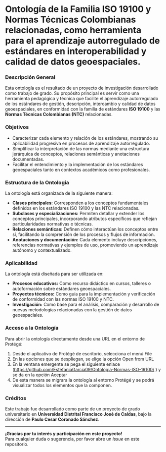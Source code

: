 # Ontología de la Familia ISO 19100 y Normas Técnicas Colombianas relacionadas, como herramienta para el aprendizaje autorregulado de estándares en interoperabilidad y calidad de datos geoespaciales.

### Descripción General  
Esta ontología es el resultado de un proyecto de investigación desarrollado como trabajo de grado. Su propósito principal es servir como una herramienta pedagógica y técnica que facilite el aprendizaje autorregulado de los estándares de gestión, descripción, intercambio y calidad de datos geoespaciales, en conformidad con la familia de estándares **ISO 19100** y las **Normas Técnicas Colombianas (NTC)** relacionadas.

### Objetivos  
- Caracterizar cada elemento y relación de los estándares, mostrando su aplicabilidad progresiva en procesos de aprendizaje autorregulado.  
- Simplificar la interpretación de las normas mediante una estructura jerárquica de conceptos, relaciones semánticas y anotaciones documentadas.  
- Facilitar el entendimiento y la implementación de los estándares geoespaciales tanto en contextos académicos como profesionales.

### Estructura de la Ontología  
La ontología está organizada de la siguiente manera:  
- **Clases principales:** Corresponden a los conceptos fundamentales definidos en los estándares ISO 19100 y las NTC relacionadas.  
- **Subclases y especializaciones:** Permiten detallar y extender los conceptos principales, incorporando atributos específicos que reflejan particularidades normativas o técnicas.  
- **Relaciones semánticas:** Definen cómo interactúan los conceptos entre sí, facilitando la comprensión de los procesos y flujos de información.  
- **Anotaciones y documentación:** Cada elemento incluye descripciones, referencias normativas y ejemplos de uso, promoviendo un aprendizaje autónomo y contextualizado.

### Aplicabilidad  
La ontología está diseñada para ser utilizada en:  
- **Procesos educativos:** Como recurso didáctico en cursos, talleres o autoformación sobre estándares geoespaciales.  
- **Proyectos técnicos:** Como guía para la implementación y verificación de conformidad con las normas ISO 19100 y NTC.  
- **Investigación:** Como base para el análisis, comparación y desarrollo de nuevas metodologías relacionadas con la gestión de datos geoespaciales.

### Acceso a la Ontología
Para abrir la ontología directamente desde una URL en el entorno de Protégé:
1. Desde el aplicativo de Protégé de escritorio, selecciona el menú File
2. En las opciones que se despliegan, se elige la opción Open from URL
3. En la ventana emergente se pega el siguiente enlace (https://github.com/EstefaniaGarcia09/Ontologia-Normas-ISO-19100/ ) y se da en la opción Aceptar
5. De esta manera se migrara la ontología al entorno Protégé y se podrá visualizar todos los elementos que la componen.   


### Créditos  
Este trabajo fue desarrollado como parte de un proyecto de grado universitario en **Universidad Distrital Francisco José de Caldas**, bajo la dirección de **Paulo Cesar Coronado Sánchez**.

---

**¡Gracias por tu interés y participación en este proyecto!**  
Para cualquier duda o sugerencia, por favor abre un *issue* en este repositorio.
